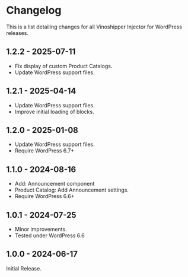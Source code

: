 # Changelog

This is a list detailing changes for all Vinoshipper Injector for WordPress releases.

## 1.2.2 - 2025-07-11

* Fix display of custom Product Catalogs.
* Update WordPress support files.

## 1.2.1 - 2025-04-14

* Update WordPress support files.
* Improve initial loading of blocks.

## 1.2.0 - 2025-01-08

* Update WordPress support files.
* Require WordPress 6.7+

## 1.1.0 - 2024-08-16

* Add: Announcement component
* Product Catalog: Add Announcement settings.
* Require WordPress 6.6+

## 1.0.1 - 2024-07-25

* Minor improvements.
* Tested under WordPress 6.6

## 1.0.0 - 2024-06-17

Initial Release.

